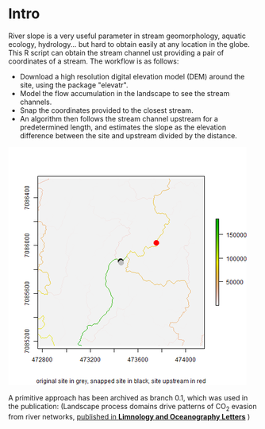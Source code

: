 # Intro
River slope is a very useful parameter in stream geomorphology, aquatic ecology, hydrology... but hard to obtain easily at any location in the globe. 
This R script can obtain the stream channel ust providing a pair of coordinates of a stream.
The workflow is as follows: 
- Download a high resolution digital elevation model (DEM) around the site, using the package "elevatr".
- Model the flow accumulation in the landscape to see the stream channels.
- Snap the coordinates provided to the closest stream.
- An algorithm then follows the stream channel upstream for a predetermined length, and estimates the slope as the elevation difference between the site and upstream divided by the distance. 

![An example of the algorithm working. The black point is the low site, and the red the site upstream. The raster shows the flow accumulation in the landscape](https://github.com/rocher-ros/global_slope/blob/master/slope.png)


A primitive approach has been archived as branch 0.1, which was used in the publication: (Landscape process domains drive patterns of CO<sub>2</sub> evasion from river networks, [published in **Limnology and Oceanography Letters**](https://aslopubs.onlinelibrary.wiley.com/doi/full/10.1002/lol2.10108) )
